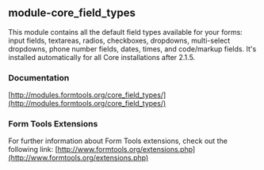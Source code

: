 ## module-core_field_types

This module contains all the default field types available for your forms: input fields, textareas, radios,
checkboxes, dropdowns, multi-select dropdowns, phone number fields, dates, times, and code/markup fields. It's
installed automatically for all Core installations after 2.1.5.

### Documentation

[http://modules.formtools.org/core_field_types/](http://modules.formtools.org/core_field_types/)

### Form Tools Extensions

For further information about Form Tools extensions, check out the following link:
[http://www.formtools.org/extensions.php](http://www.formtools.org/extensions.php)